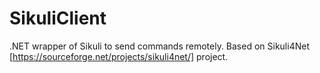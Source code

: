 # SikuliClient
.NET wrapper of Sikuli to send commands remotely. Based on Sikuli4Net [https://sourceforge.net/projects/sikuli4net/] project.
